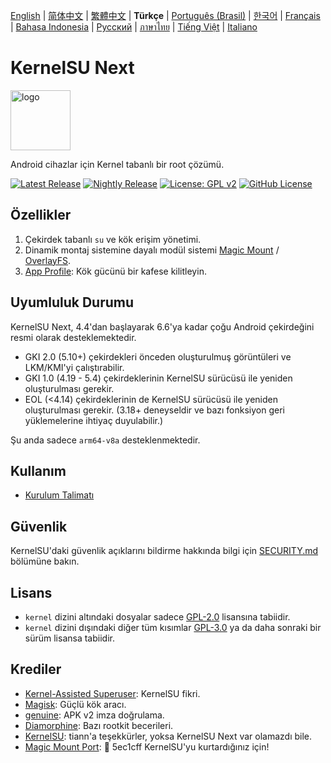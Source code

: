 [English](README.md) | [简体中文](README_CN.md) | [繁體中文](README_TW.md) | **Türkçe** | [Português (Brasil)](README_PT-BR.md) | [한국어](README_KO.md) | [Français](README_FR.md) | [Bahasa Indonesia](README_ID.md) | [Русский](README_RU.md) | [ภาษาไทย](README_TH.md) | [Tiếng Việt](README_VI.md) | [Italiano](README_IT.md)

# KernelSU Next

<img src="/assets/kernelsu_next.png" style="width: 96px;" alt="logo">

Android cihazlar için Kernel tabanlı bir root çözümü.

[![Latest Release](https://img.shields.io/github/v/release/KernelSU-Next/KernelSU-Next?label=Release&logo=github)](https://github.com/KernelSU-Next/KernelSU-Next/releases/latest)
[![Nightly Release](https://img.shields.io/badge/Nightly%20Release-gray?logo=hackthebox&logoColor=fff)](https://nightly.link/KernelSU-Next/KernelSU-Next/workflows/build-manager-ci/next/Manager)
[![License: GPL v2](https://img.shields.io/badge/License-GPL%20v2-orange.svg?logo=gnu)](https://www.gnu.org/licenses/old-licenses/gpl-2.0.en.html)
[![GitHub License](https://img.shields.io/github/license/KernelSU-Next/KernelSU-Next?logo=gnu)](/LICENSE)

## Özellikler

1. Çekirdek tabanlı `su` ve kök erişim yönetimi.
2. Dinamik montaj sistemine dayalı modül sistemi [Magic Mount](https://topjohnwu.github.io/Magisk/details.html#magic-mount) / [OverlayFS](https://en.wikipedia.org/wiki/OverlayFS).
3. [App Profile](https://kernelsu.org/guide/app-profile.html): Kök gücünü bir kafese kilitleyin.

## Uyumluluk Durumu

KernelSU Next, 4.4'dan başlayarak 6.6'ya kadar çoğu Android çekirdeğini resmi olarak desteklemektedir.
 - GKI 2.0 (5.10+) çekirdekleri önceden oluşturulmuş görüntüleri ve LKM/KMI'yi çalıştırabilir.
 - GKI 1.0 (4.19 - 5.4) çekirdeklerinin KernelSU sürücüsü ile yeniden oluşturulması gerekir.
 - EOL (<4.14) çekirdeklerinin de KernelSU sürücüsü ile yeniden oluşturulması gerekir. (3.18+ deneyseldir ve bazı fonksiyon geri yüklemelerine ihtiyaç duyulabilir.)

Şu anda sadece `arm64-v8a` desteklenmektedir.

## Kullanım

- [Kurulum Talimatı](https://KernelSU-Next.github.io/KernelSU-Next/)

## Güvenlik

KernelSU'daki güvenlik açıklarını bildirme hakkında bilgi için [SECURITY.md](/SECURITY.md) bölümüne bakın.

## Lisans

- `kernel` dizini altındaki dosyalar sadece [GPL-2.0](https://www.gnu.org/licenses/old-licenses/gpl-2.0.en.html) lisansına tabiidir.
- `kernel` dizini dışındaki diğer tüm kısımlar [GPL-3.0](https://www.gnu.org/licenses/gpl-3.0.html) ya da daha sonraki bir sürüm lisansa tabiidir.

## Krediler

- [Kernel-Assisted Superuser](https://git.zx2c4.com/kernel-assisted-superuser/about/): KernelSU fikri.
- [Magisk](https://github.com/topjohnwu/Magisk): Güçlü kök aracı.
- [genuine](https://github.com/brevent/genuine/): APK v2 imza doğrulama.
- [Diamorphine](https://github.com/m0nad/Diamorphine): Bazı rootkit becerileri.
- [KernelSU](https://github.com/tiann/KernelSU): tiann'a teşekkürler, yoksa KernelSU Next var olamazdı bile.
- [Magic Mount Port](https://github.com/5ec1cff/KernelSU/blob/main/userspace/ksud/src/magic_mount.rs): 💜 5ec1cff KernelSU'yu kurtardığınız için!
